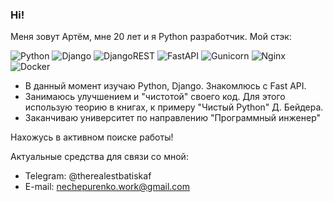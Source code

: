 ### Hi!
Меня зовут Артём, мне 20 лет и я Python разработчик. Мой стэк:

![Python](https://img.shields.io/badge/python-3670A0?style=for-the-badge&logo=python&logoColor=ffdd54)
![Django](https://img.shields.io/badge/django-%23092E20.svg?style=for-the-badge&logo=django&logoColor=white)
![DjangoREST](https://img.shields.io/badge/DJANGO-REST-ff1709?style=for-the-badge&logo=django&logoColor=white&color=ff1709&labelColor=gray)
![FastAPI](https://img.shields.io/badge/FastAPI-005571?style=for-the-badge&logo=fastapi)
![Gunicorn](https://img.shields.io/badge/gunicorn-%298729.svg?style=for-the-badge&logo=gunicorn&logoColor=white)
![Nginx](https://img.shields.io/badge/nginx-%23009639.svg?style=for-the-badge&logo=nginx&logoColor=white)
![Docker](https://img.shields.io/badge/docker-%230db7ed.svg?style=for-the-badge&logo=docker&logoColor=white)

- В данный момент изучаю Python, Django. Знакомлюсь с Fast API.
- Занимаюсь улучшением и "чистотой" своего код. Для этого использую теорию в книгах, к примеру "Чистый Python" Д. Бейдера.
- Заканчиваю университет по направлению "Программный инженер"


Нахожусь в активном поиске работы!

Актуальные средства для связи со мной:
- Telegram: @therealestbatiskaf
- E-mail: nechepurenko.work@gmail.com
